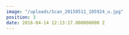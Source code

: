 ```yaml
---
image: "/uploads/Scan_20150511_105924_u.jpg"
position: 3
date: 2016-04-14 12:13:17.000000000 Z
---
```

